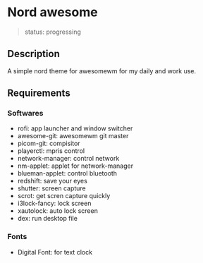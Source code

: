 # Nord awesome
> status: progressing

## Description
A simple nord theme for awesomewm for my daily and work use.

## Requirements

### Softwares
+ rofi: app launcher and window switcher
+ awesome-git: awesomewm git master
+ picom-git: compisitor
+ playerctl: mpris control
+ network-manager: control network
+ nm-applet: applet for network-manager
+ blueman-applet: control bluetooth
+ redshift: save your eyes
+ shutter: screen capture
+ scrot: get scren capture quickly
+ i3lock-fancy: lock screen
+ xautolock: auto lock screen
+ dex: run desktop file

### Fonts
+ Digital Font: for text clock
